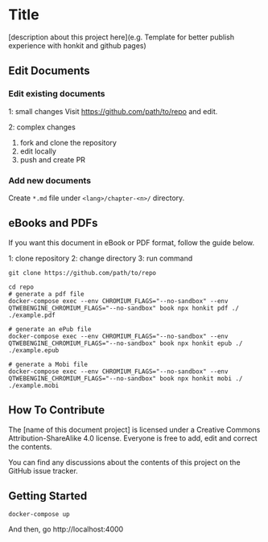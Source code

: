 # Title

\[description about this project here\](e.g. Template for better publish experience with honkit and github pages)

## Edit Documents

### Edit existing documents

1: small changes
Visit https://github.com/path/to/repo and edit.

2: complex changes

1. fork and clone the repository
2. edit locally
3. push and create PR

### Add new documents

Create `*.md` file under `<lang>/chapter-<n>/` directory.

## eBooks and PDFs


If you want this document in eBook or PDF format, follow the guide below.

1: clone repository
2: change directory
3: run command

```shell
git clone https://github.com/path/to/repo

cd repo
# generate a pdf file
docker-compose exec --env CHROMIUM_FLAGS="--no-sandbox" --env QTWEBENGINE_CHROMIUM_FLAGS="--no-sandbox" book npx honkit pdf ./ ./example.pdf

# generate an ePub file
docker-compose exec --env CHROMIUM_FLAGS="--no-sandbox" --env QTWEBENGINE_CHROMIUM_FLAGS="--no-sandbox" book npx honkit epub ./ ./example.epub

# generate a Mobi file
docker-compose exec --env CHROMIUM_FLAGS="--no-sandbox" --env QTWEBENGINE_CHROMIUM_FLAGS="--no-sandbox" book npx honkit mobi ./ ./example.mobi

```

## How To Contribute

The \[name of this document project\] is licensed under a Creative Commons Attribution-ShareAlike 4.0 license. 
Everyone is free to add, edit and correct the contents.

You can find any discussions about the contents of this project  on the GitHub issue tracker.

## Getting Started

```shell
docker-compose up
```
And then, go http://localhost:4000



